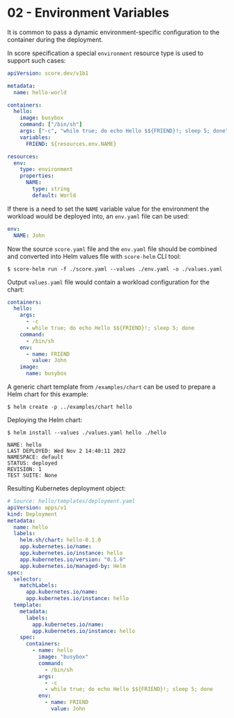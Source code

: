 # 02 - Environment Variables

It is common to pass a dynamic environment-specific configuration to the container during the deployment.

In score specification a special `environment` resource type is used to support such cases:

```yaml
apiVersion: score.dev/v1b1

metadata:
  name: hello-world

containers:
  hello:
    image: busybox
    command: ["/bin/sh"]
    args: ["-c", "while true; do echo Hello $${FRIEND}!; sleep 5; done"]
    variables:
      FRIEND: ${resources.env.NAME}

resources:
  env:
    type: environment
    properties:
      NAME:
        type: string
        default: World
```

If there is a need to set the `NAME` variable value for the environment the workload would be deployed into, an `env.yaml` file can be used:

```yaml
env:
  NAME: John
```

Now the source `score.yaml` file and the `env.yaml` file should be combined and converted into Helm values file with `score-helm` CLI tool:

```console
$ score-helm run -f ./score.yaml --values ./env.yaml -o ./values.yaml
```

Output `values.yaml` file would contain a workload configuration for the chart:

```yaml
containers:
  hello:
    args:
      - -c
      - while true; do echo Hello $${FRIEND}!; sleep 5; done
    command:
      - /bin/sh
    env:
      - name: FRIEND
        value: John
    image:
      name: busybox
```

A generic chart template from `/examples/chart` can be used to prepare a Helm chart for this example:

```console
$ helm create -p ../examples/chart hello
```

Deploying the Helm chart:

```console
$ helm install --values ./values.yaml hello ./hello

NAME: hello
LAST DEPLOYED: Wed Nov 2 14:40:11 2022
NAMESPACE: default
STATUS: deployed
REVISION: 1
TEST SUITE: None
```

Resulting Kubernetes deployment object:

```yaml
# Source: hello/templates/deployment.yaml
apiVersion: apps/v1
kind: Deployment
metadata:
  name: hello
  labels:
    helm.sh/chart: hello-0.1.0
    app.kubernetes.io/name: 
    app.kubernetes.io/instance: hello
    app.kubernetes.io/version: "0.1.0"
    app.kubernetes.io/managed-by: Helm
spec:
  selector:
    matchLabels:
      app.kubernetes.io/name: 
      app.kubernetes.io/instance: hello
  template:
    metadata:
      labels:
        app.kubernetes.io/name: 
        app.kubernetes.io/instance: hello
    spec:
      containers:
        - name: hello
          image: "busybox"
          command:
            - /bin/sh
          args:
            - -c
            - while true; do echo Hello $${FRIEND}!; sleep 5; done
          env:
            - name: FRIEND
              value: John
```
